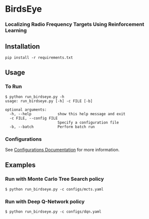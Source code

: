 # BirdsEye
### Localizing Radio Frequency Targets Using Reinforcement Learning

## Installation 

```
pip install -r requirements.txt
```

## Usage
### To Run
```
$ python run_birdseye.py -h 
usage: run_birdseye.py [-h] -c FILE [-b]

optional arguments:
  -h, --help            show this help message and exit
  -c FILE, --config FILE
                        Specify a configuration file
  -b, --batch           Perform batch run
```
### Configurations 
See [Configurations Documentation](CONFIGS.md) for more information. 


## Examples
### Run with Monte Carlo Tree Search policy
```
$ python run_birdseye.py -c configs/mcts.yaml 
```
### Run with Deep Q-Network policy 
```
$ python run_birdseye.py -c configs/dqn.yaml 
```


